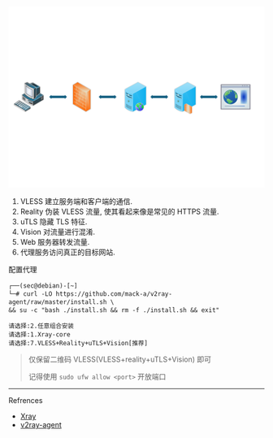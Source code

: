 ![搭建高匿代理](./../../../../../../images/%E6%90%AD%E5%BB%BA%20VLESS+Reality+uTLS+Vision%20%E9%AB%98%E5%8C%BF%E4%BB%A3%E7%90%86/%E6%90%AD%E5%BB%BA%E9%AB%98%E5%8C%BF%E4%BB%A3%E7%90%86.svg)

1. VLESS 建立服务端和客户端的通信.
2. Reality 伪装 VLESS 流量, 使其看起来像是常见的 HTTPS 流量.
3. uTLS 隐藏 TLS 特征.
4. Vision 对流量进行混淆.
5. Web 服务器转发流量.
6. 代理服务访问真正的目标网站.

配置代理

```
┌──(sec@debian)-[~]
└─# curl -LO https://github.com/mack-a/v2ray-agent/raw/master/install.sh \
&& su -c "bash ./install.sh && rm -f ./install.sh && exit"
```

```
请选择:2.任意组合安装
请选择:1.Xray-core
请选择:7.VLESS+Reality+uTLS+Vision[推荐]
```

> 仅保留二维码 VLESS(VLESS+reality+uTLS+Vision) 即可
>
> 记得使用 `sudo ufw allow <port>` 开放端口

---

Refrences

- [Xray](https://xtls.github.io/)
- [v2ray-agent](https://github.com/mack-a/v2ray-agent)


